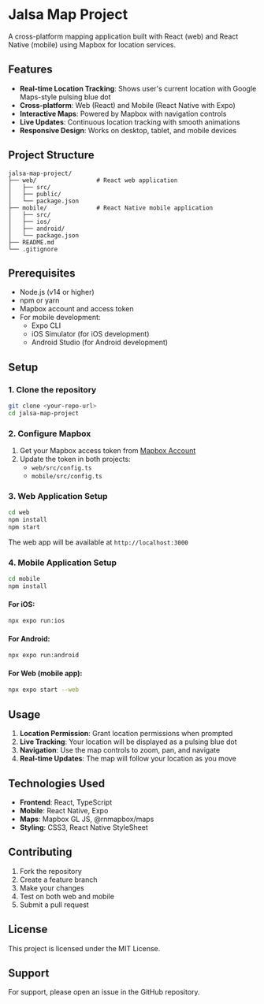 # Jalsa Map Project

A cross-platform mapping application built with React (web) and React Native (mobile) using Mapbox for location services.

## Features

- **Real-time Location Tracking**: Shows user's current location with Google Maps-style pulsing blue dot
- **Cross-platform**: Web (React) and Mobile (React Native with Expo)
- **Interactive Maps**: Powered by Mapbox with navigation controls
- **Live Updates**: Continuous location tracking with smooth animations
- **Responsive Design**: Works on desktop, tablet, and mobile devices

## Project Structure

```
jalsa-map-project/
├── web/                 # React web application
│   ├── src/
│   ├── public/
│   └── package.json
├── mobile/              # React Native mobile application
│   ├── src/
│   ├── ios/
│   ├── android/
│   └── package.json
├── README.md
└── .gitignore
```

## Prerequisites

- Node.js (v14 or higher)
- npm or yarn
- Mapbox account and access token
- For mobile development:
  - Expo CLI
  - iOS Simulator (for iOS development)
  - Android Studio (for Android development)

## Setup

### 1. Clone the repository
```bash
git clone <your-repo-url>
cd jalsa-map-project
```

### 2. Configure Mapbox
1. Get your Mapbox access token from [Mapbox Account](https://account.mapbox.com/)
2. Update the token in both projects:
   - `web/src/config.ts`
   - `mobile/src/config.ts`

### 3. Web Application Setup
```bash
cd web
npm install
npm start
```
The web app will be available at `http://localhost:3000`

### 4. Mobile Application Setup
```bash
cd mobile
npm install
```

#### For iOS:
```bash
npx expo run:ios
```

#### For Android:
```bash
npx expo run:android
```

#### For Web (mobile app):
```bash
npx expo start --web
```

## Usage

1. **Location Permission**: Grant location permissions when prompted
2. **Live Tracking**: Your location will be displayed as a pulsing blue dot
3. **Navigation**: Use the map controls to zoom, pan, and navigate
4. **Real-time Updates**: The map will follow your location as you move

## Technologies Used

- **Frontend**: React, TypeScript
- **Mobile**: React Native, Expo
- **Maps**: Mapbox GL JS, @rnmapbox/maps
- **Styling**: CSS3, React Native StyleSheet

## Contributing

1. Fork the repository
2. Create a feature branch
3. Make your changes
4. Test on both web and mobile
5. Submit a pull request

## License

This project is licensed under the MIT License.

## Support

For support, please open an issue in the GitHub repository. 